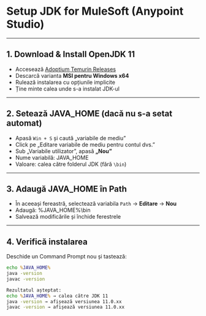 # Setup JDK for MuleSoft (Anypoint Studio)

---

## 1. Download & Install OpenJDK 11

- Accesează [Adoptium Temurin Releases](https://adoptium.net/temurin/releases/?version=11)
- Descarcă varianta **MSI pentru Windows x64**
- Rulează instalarea cu opțiunile implicite
- Ține minte calea unde s-a instalat JDK-ul


---

## 2. Setează JAVA_HOME (dacă nu s-a setat automat)

- Apasă `Win + S` și caută „variabile de mediu”
- Click pe „Editare variabile de mediu pentru contul dvs.”
- Sub „Variabile utilizator”, apasă **„Nou”**
- Nume variabilă:  JAVA_HOME
- Valoare: calea către folderul JDK (fără `\bin`)

---

## 3. Adaugă JAVA_HOME în Path

- În aceeași fereastră, selectează variabila `Path` → **Editare** → **Nou**
- Adaugă:  %JAVA_HOME%\bin
- Salvează modificările și închide ferestrele

---

## 4. Verifică instalarea

Deschide un Command Prompt nou și tastează:

```cmd
echo %JAVA_HOME%
java -version
javac -version

Rezultatul așteptat:
echo %JAVA_HOME% → calea către JDK 11
java -version → afișează versiunea 11.0.xx
javac -version → afișează versiunea 11.0.xx

